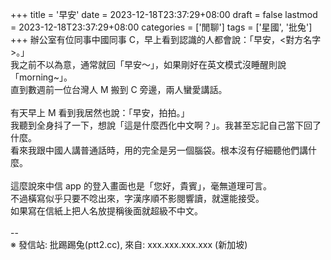 +++
title = '早安'
date = 2023-12-18T23:37:29+08:00
draft = false
lastmod = 2023-12-18T23:37:29+08:00
categories = ['閒聊']
tags = ['星國', '批兔']
+++
辦公室有位同事中國同事 C，早上看到認識的人都會說：「早安，<對方名字>。」<br>
我之前不以為意，通常就回「早安～」，如果剛好在英文模式沒睡醒則說「morning~」。<br>
直到數週前一位台灣人 M 搬到 C 旁邊，兩人蠻愛講話。<br>
<br>
有天早上 M 看到我居然也說：「早安，拍拍。」<br>
我聽到全身抖了一下，想說「這是什麼西化中文啊？」。我甚至忘記自己當下回了什麼。<br>
看來我跟中國人講普通話時，用的完全是另一個腦袋。根本沒有仔細聽他們講什麼。<br>
<br>
這麼說來中信 app 的登入畫面也是「您好，貴賓」，毫無道理可言。<br>
不過橫寫似乎只要不唸出來，字漢序順不影閱響讀，就還能接受。<br>
如果寫在信紙上把人名放提稱後面就超級不中文。<br>
<br>
--<br>
※ 發信站: 批踢踢兔(ptt2.cc), 來自: xxx.xxx.xxx.xxx (新加坡)<br>
